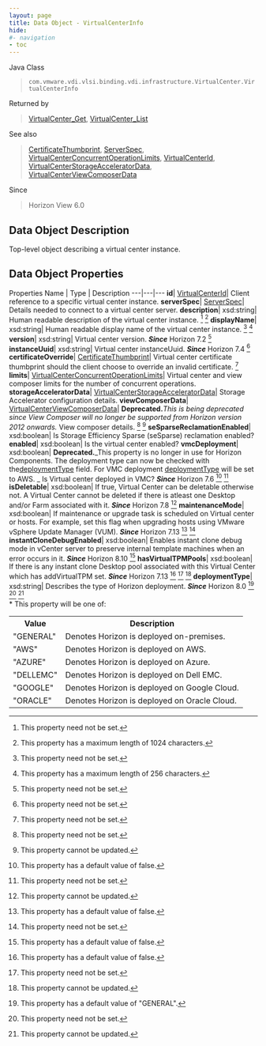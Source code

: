 ```yaml
---
layout: page
title: Data Object - VirtualCenterInfo
hide:
#- navigation
- toc
---
```






Java Class
> `com.vmware.vdi.vlsi.binding.vdi.infrastructure.VirtualCenter.VirtualCenterInfo`

Returned by
> [VirtualCenter_Get](vdi.infrastructure.VirtualCenter.md#get), [VirtualCenter_List](vdi.infrastructure.VirtualCenter.md#list)

See also
> [CertificateThumbprint](vdi.utils.Certificate.CertificateThumbprint.md), [ServerSpec](vdi.utils.Certificate.ServerSpec.md), [VirtualCenterConcurrentOperationLimits](vdi.infrastructure.VirtualCenter.ConcurrentOperationLimits.md), [VirtualCenterId](vdi.entity.VirtualCenterId.md), [VirtualCenterStorageAcceleratorData](vdi.infrastructure.VirtualCenter.StorageAcceleratorData.md), [VirtualCenterViewComposerData](vdi.infrastructure.VirtualCenter.ViewComposerData.md)

Since
> Horizon View 6.0


## Data Object Description

Top-level object describing a virtual center instance.

## Data Object Properties
Properties
Name |  Type |  Description
---|---|---
**id**| [VirtualCenterId](vdi.entity.VirtualCenterId.md)|  Client reference to a specific virtual center instance.
**serverSpec**| [ServerSpec](vdi.utils.Certificate.ServerSpec.md)|  Details needed to connect to a virtual center server.
**description**|  xsd:string|  Human readable description of the virtual center instance. [^1] [^13]
**displayName**|  xsd:string|  Human readable display name of the virtual center instance. [^1] [^12]
**version**|  xsd:string|  Virtual center version.  **_Since_** Horizon 7.2 [^1]
**instanceUuid**|  xsd:string|  Virtual center instanceUuid.  **_Since_** Horizon 7.4 [^1]
**certificateOverride**| [CertificateThumbprint](vdi.utils.Certificate.CertificateThumbprint.md)|  Virtual center certificate thumbprint should the client choose to override an invalid certificate. [^1]
**limits**| [VirtualCenterConcurrentOperationLimits](vdi.infrastructure.VirtualCenter.ConcurrentOperationLimits.md)|  Virtual center and view composer limits for the number of concurrent operations.
**storageAcceleratorData**| [VirtualCenterStorageAcceleratorData](vdi.infrastructure.VirtualCenter.StorageAcceleratorData.md)|  Storage Accelerator configuration details.
**viewComposerData**| [VirtualCenterViewComposerData](vdi.infrastructure.VirtualCenter.ViewComposerData.md)| **Deprecated.**_This is being deprecated since View Composer will no longer be supported from Horizon version 2012 onwards._ View composer details. [^1] [^2]
**seSparseReclamationEnabled**|  xsd:boolean|  Is Storage Efficiency Sparse (seSparse) reclamation enabled?
**enabled**|  xsd:boolean|  Is the virtual center enabled?
**vmcDeployment**|  xsd:boolean| **Deprecated.**_This property is no longer in use for Horizon Components. The deployment type can now be checked with the[deploymentType](vdi.infrastructure.VirtualCenter.VirtualCenterInfo.md#deploymentType) field. For VMC deployment [deploymentType](vdi.infrastructure.VirtualCenter.VirtualCenterInfo.md#deploymentType) will be set to AWS. _ Is Virtual center deployed in VMC?  **_Since_** Horizon 7.6 [^5] [^1]
**isDeletable**|  xsd:boolean|  If true, Virtual Center can be deletable otherwise not. A Virtual Center cannot be deleted if there is atleast one Desktop and/or Farm associated with it.  **_Since_** Horizon 7.8 [^2]
**maintenanceMode**|  xsd:boolean|  If maintenance or upgrade task is scheduled on Virtual center or hosts. For example, set this flag when upgrading hosts using VMware vSphere Update Manager (VUM).  **_Since_** Horizon 7.13 [^5] [^1]
**instantCloneDebugEnabled**|  xsd:boolean|  Enables instant clone debug mode in vCenter server to preserve internal template machines when an error occurs in it.  **_Since_** Horizon 8.10 [^5]
**hasVirtualTPMPools**|  xsd:boolean|  If there is any instant clone Desktop pool associated with this Virtual Center which has addVirtualTPM set.  **_Since_** Horizon 7.13 [^5] [^1] [^2]
**deploymentType**|  xsd:string|  Describes the type of Horizon deployment.  **_Since_** Horizon 8.0 [^180] [^1] [^2] <br>* This property will be one of:<br><table><tr><th>Value</th><th>Description</th></tr><tr><td>"GENERAL"</td><td>Denotes Horizon is deployed on-premises.</td></tr><tr><td>"AWS"</td><td>Denotes Horizon is deployed on AWS.</td></tr><tr><td>"AZURE"</td><td>Denotes Horizon is deployed on Azure.</td></tr><tr><td>"DELLEMC"</td><td>Denotes Horizon is deployed on Dell EMC.</td></tr><tr><td>"GOOGLE"</td><td>Denotes Horizon is deployed on Google Cloud.</td></tr><tr><td>"ORACLE"</td><td>Denotes Horizon is deployed on Oracle Cloud.</td></tr></table>
 


 


[^1]: This property need not be set.
[^2]: This property cannot be updated.
[^5]: This property has a default value of false.
[^12]: This property has a maximum length of 256 characters.
[^13]: This property has a maximum length of 1024 characters.
[^180]: This property has a default value of "GENERAL".